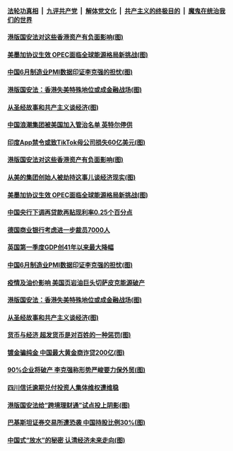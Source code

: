 ####  [法轮功真相](../../../../basic/blob/master/README.md?t=07020331) &nbsp;|&nbsp; [九评共产党](../../../../9ping.md/blob/master/README.md?t=07020331) &nbsp;|&nbsp; [解体党文化](../../../../jtdwh.md/blob/master/README.md?t=07020331)  &nbsp;|&nbsp; [共产主义的终极目的](../../../../gczydzjmd.md/blob/master/README.md?t=07020331) &nbsp;|&nbsp; [魔鬼在统治我们的世界](../../../../mgztzwmdsj.md/blob/master/README.md?t=07020331) 

#### [港版国安法对这些香港资产有负面影响(图)](../pages/p5/938357.md?t=07020331) 

#### [美墨加协议生效 OPEC面临全球能源格局新挑战(图)](../pages/p5/938340.md?t=07020331) 


#### [中国6月制造业PMI数据印证李克强的担忧(图)](../pages/p5/938245.md?t=07020331) 

#### [港版国安法：香港失美特殊地位或成金融战场(图)](../pages/p5/938230.md?t=07020331) 

#### [从圣经故事和共产主义谈经济(图)](../pages/p5/938133.md?t=07020331) 

#### [中国浪潮集团被美国加入管治名单 英特尔停供](../pages/p5/938365.md?t=07020331) 

#### [印度App禁令或致TikTok母公司损失60亿美元(图)](../pages/p5/938364.md?t=07020331) 

#### [港版国安法对这些香港资产有负面影响(图)](../pages/p5/938357.md?t=07020331) 

#### [从美的集团创始人被劫持这事儿谈经济现实(图)](../pages/p5/938344.md?t=07020331) 

#### [美墨加协议生效 OPEC面临全球能源格局新挑战(图)](../pages/p5/938340.md?t=07020331) 


#### [中国央行下调再贷款再贴现利率0.25个百分点](../pages/p5/938264.md?t=07020331) 

#### [德国商业银行考虑进一步裁员7000人](../pages/p5/938262.md?t=07020331) 

#### [英国第一季度GDP创41年以来最大降幅](../pages/p5/938261.md?t=07020331) 

#### [中国6月制造业PMI数据印证李克强的担忧(图)](../pages/p5/938245.md?t=07020331) 

#### [疫情及油价影响 美国页岩油巨头切萨皮克能源破产](../pages/p5/938232.md?t=07020331) 

#### [港版国安法：香港失美特殊地位或成金融战场(图)](../pages/p5/938230.md?t=07020331) 

#### [从圣经故事和共产主义谈经济(图)](../pages/p5/938133.md?t=07020331) 

#### [货币与经济 超发货币是对百姓的一种惩罚(图)](../pages/p5/938130.md?t=07020331) 

#### [镀金骗纯金 中国最大黄金商诈贷200亿(图)](../pages/p5/938160.md?t=07020331) 

#### [90%企业将破产 李克强称形势严峻要力保外贸(图)](../pages/p5/938142.md?t=07020331) 

#### [四川信讬逾期兑付投资人集体维权遭维稳](../pages/p5/938159.md?t=07020331) 

#### [港版国安法给“跨境理财通”试点投上阴影(图)](../pages/p5/938156.md?t=07020331) 

#### [巴基斯坦证券交易所遭恐袭 中国持股比例30%(图)](../pages/p5/938118.md?t=07020331) 

#### [中国式“放水”的秘密 认清经济未来走向(图)](../pages/p5/938113.md?t=07020331) 

